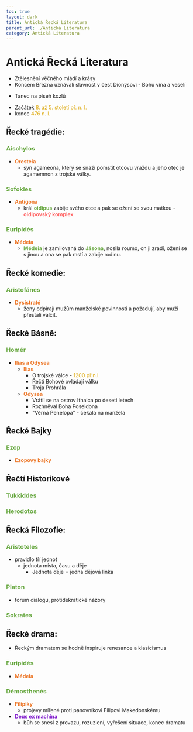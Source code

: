 ```yaml
---
toc: true
layout: dark
title: Antická Řecká Literatura 
parent_url: ./Antická Literatura 
category: Antická Literatura 
---
```


# Antická Řecká Literatura
* Ztělesnění věčného mládí a krásy
* Koncem Března uznávali slavnost v čest Dionýsovi - Bohu vína a veselí
- Tanec na píseň kozlů
* Začátek <span style="color: #DBA400">8. až 5. století př. n. l.</span> 
* konec <span style="color: #DBA400">476 n. l.</span>

## Řecké tragédie:

### <span style="color: #6CAA46">**Aischylos**</span>
* <span style="color: #EC7627">**Oresteia**</span>
  * syn agameona, který se snaží pomstít otcovu vraždu a jeho otec je agamemnon z trojské války.

### <span style="color: #6CAA46">**Sofokles**</span>
* <span style="color: #EC7627">**Antigona**</span>
  * král <span style="color: #6CAA46">**oidipus**</span> zabije svého otce a pak se ožení se svou matkou - <span style="color: #FF6363">**oidipovský komplex**</span>

### <span style="color: #6CAA46">**Euripidés**</span>
* <span style="color: #EC7627">**Médeia**</span>
  * <span style="color: #6CAA46">**Médeia**</span> je zamilovaná do <span style="color: #6CAA46">**Jásona**</span>, nosila roumo, on ji zradí, ožení se s jinou a ona se pak mstí a zabije rodinu.

## Řecké komedie:

### <span style="color: #6CAA46">**Aristofánes**</span>
* <span style="color: #EC7627">**Dysistraté**</span>
  * ženy odpírají mužům manželské povinnosti a požadují, aby muži přestali válčit.

## Řecké Básně:

### <span style="color: #6CAA46">**Homér**</span>
* <span style="color: #EC7627">**Ilias a Odysea**</span>
  * <span style="color: #EC7627">**Ilias**</span>
    * O trojské válce - <span style="color: #DBA400">1200 př.n.l.</span>
    * Řečtí Bohové ovládají válku
    * Troja Prohrála
  * <span style="color: #EC7627">**Odysea**</span>
    * Vrátil se na ostrov Ithaica po deseti letech
    * Rozhněval Boha Poseidona
    * "Věrná Penelopa" - čekala na manžela

## Řecké Bajky

### <span style="color: #6CAA46">**Ezop**</span>
* <span style="color: #EC7627">**Ezopovy bajky**</span>

## Řečtí Historikové

### <span style="color: #6CAA46">**Tukkiddes**</span>

### <span style="color: #6CAA46">**Herodotos**</span>

## Řecká Filozofie:

### <span style="color: #6CAA46">**Aristoteles**</span>
* pravidlo tří jednot
  * jednota místa, času a děje
    * Jednota děje = jedna dějová linka

### <span style="color: #6CAA46">**Platon**</span>
* forum dialogu, protidekratické názory

### <span style="color: #6CAA46">**Sokrates**</span>

## Řecké drama:
* Řeckým dramatem se hodně inspiruje renesance a klasicismus

### <span style="color: #6CAA46">**Euripidés**</span>
  * <span style="color: #EC7627">**Médeia**</span>

### <span style="color: #6CAA46">**Démosthenés**</span>
* <span style="color: #EC7627">**Filipiky**</span>
  * projevy mířené proti panovníkovi Filipovi Makedonskému
* <span style="color: #8422ce">**Deus ex machina**</span>
  * bůh se snesl z provazu, rozuzlení, vyřešení situace, konec dramatu
